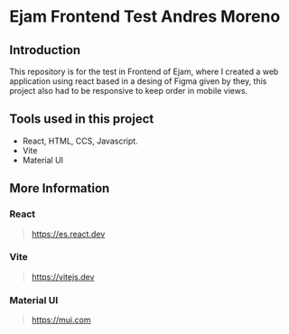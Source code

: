 # Ejam Frontend Test Andres Moreno

## Introduction

This repository is for the test in Frontend of Ejam, where I created a web application using react based in a desing of Figma given by they, this project also had to be responsive to keep order in mobile views.

## Tools used in this project

- React, HTML, CCS, Javascript.
- Vite
- Material UI

## More Information 

### React
> https://es.react.dev

### Vite
> https://vitejs.dev

### Material UI
> https://mui.com
